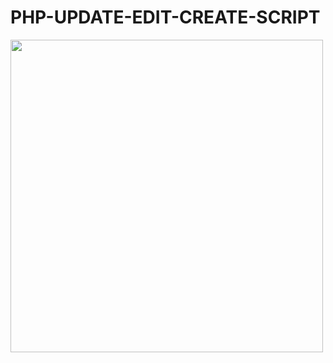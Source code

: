 # PHP-UPDATE-EDIT-CREATE-SCRIPT
<img src="https://1.bp.blogspot.com/--qBDC4rL1ds/X8x-w6YzrrI/AAAAAAAABCc/6TXaaXMmb5gOBU4G9C5qkn2ajM6FSmdCwCLcBGAsYHQ/s320/Screenshot%2B2020-12-06%2B12%253A17%253A09.png"
width="500" height="500"></img>
